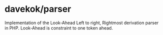 davekok/parser
================================================================================

Implementation of the Look-Ahead Left to right, Rightmost derivation parser in PHP. Look-Ahead is constraint to one token ahead.
